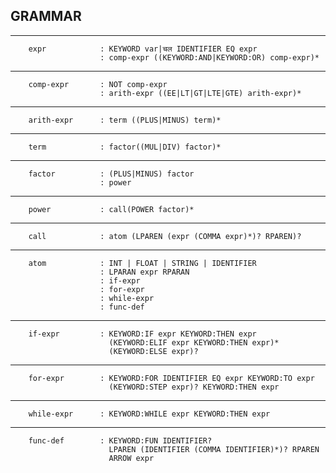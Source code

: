 ## GRAMMAR

---

        expr            : KEYWORD var|चल IDENTIFIER EQ expr
                        : comp-expr ((KEYWORD:AND|KEYWORD:OR) comp-expr)*

---

        comp-expr       : NOT comp-expr
                        : arith-expr ((EE|LT|GT|LTE|GTE) arith-expr)*

---

        arith-expr      : term ((PLUS|MINUS) term)*

---

        term            : factor((MUL|DIV) factor)*

---

        factor          : (PLUS|MINUS) factor
                        : power

---

        power           : call(POWER factor)*
---
        call            : atom (LPAREN (expr (COMMA expr)*)? RPAREN)?

---

        atom            : INT | FLOAT | STRING | IDENTIFIER
                        : LPARAN expr RPARAN
                        : if-expr
                        : for-expr
                        : while-expr
                        : func-def
---
        if-expr         : KEYWORD:IF expr KEYWORD:THEN expr
                          (KEYWORD:ELIF expr KEYWORD:THEN expr)*
                          (KEYWORD:ELSE expr)?
---
        for-expr        : KEYWORD:FOR IDENTIFIER EQ expr KEYWORD:TO expr 
                          (KEYWORD:STEP expr)? KEYWORD:THEN expr
---     
        while-expr      : KEYWORD:WHILE expr KEYWORD:THEN expr
---
        func-def        : KEYWORD:FUN IDENTIFIER?
                          LPAREN (IDENTIFIER (COMMA IDENTIFIER)*)? RPAREN
                          ARROW expr

